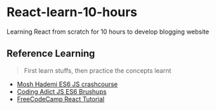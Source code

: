 # React-learn-10-hours
Learning React from scratch for 10 hours to develop blogging website

## Reference Learning

> First learn stuffs, then practice the concepts learnt

- [Mosh Hademi ES6 JS crashcourse](https://www.youtube.com/watch?v=NCwa_xi0Uuc&t=1919s)
- [Coding Adict JS ES6 Brushups](https://www.youtube.com/watch?v=80KX6aD9R7M&list=PLnHJACx3NwAfRUcuKaYhZ6T5NRIpzgNGJ)
- [FreeCodeCamp React Tutorial](https://www.youtube.com/watch?v=4UZrsTqkcW4&t=1112s)
